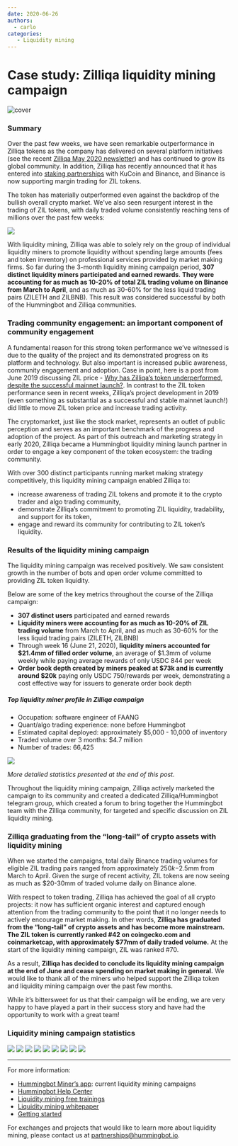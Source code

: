 ```yaml
---
date: 2020-06-26
authors:
  - carlo
categories:
   - Liquidity mining
---
```


# Case study: Zilliqa liquidity mining campaign

![cover](cover.png)

### Summary

Over the past few weeks, we have seen remarkable outperformance in Zilliqa tokens as the company has delivered on several platform initiatives (see the recent [Zilliqa May 2020 newsletter](https://blog.zilliqa.com/zilliqa-monthly-newsletter-may-2020-83a694add9ae)) and has continued to grow its global community.  In addition, Zilliqa has recently announced that it has entered into [staking partnerships](https://blog.zilliqa.com/zilliqa-set-to-introduce-staking-on-the-mainnet-soon-promises-added-value-and-efficiency-to-its-f2f80e38eacb) with KuCoin and Binance, and Binance is now supporting margin trading for ZIL tokens.

The token has materially outperformed even against the backdrop of the bullish overall crypto market. We've also seen resurgent interest in the trading of ZIL tokens, with daily traded volume consistently reaching tens of millions over the past few weeks:

<!-- more -->

![](price.png)

With liquidity mining, Zilliqa was able to solely rely on the group of individual liquidity miners to promote liquidity without spending large amounts (fees and token inventory) on professional services provided by market making firms. So far during the 3-month liquidity mining campaign period, **307 distinct liquidity miners participated and earned rewards**. **They were accounting for as much as 10-20% of total ZIL trading volume on Binance from March to April**, and as much as 30-60% for the less liquid trading pairs (ZILETH and ZILBNB). This result was considered successful by both of the Hummingbot and Zilliqa communities. 

### Trading community engagement: an important component of community engagement

A fundamental reason for this strong token performance we’ve witnessed is due to the quality of the project and its demonstrated progress on its platform and technology.  But also important is increased public awareness, community engagement and adoption.  Case in point, here is a post from June 2019 discussing ZIL price - [Why has Zilliqa’s token underperformed, despite the successful mainnet launch?](https://medium.com/swlh/why-has-zilliqas-token-underperformed-despite-the-successful-mainnet-launch-8ba1c48143d7). In contrast to the ZIL token performance seen in recent weeks, Zilliqa’s project development in 2019 (even something as substantial as a successful and stable mainnet launch!) did little to move ZIL token price and increase trading activity.

The cryptomarket, just like the stock market, represents an outlet of public perception and serves as an important benchmark of the progress and adoption of the project. As part of this outreach and marketing strategy in early 2020, Zilliqa became a Hummingbot liquidity mining launch partner in order to engage a key component of the token ecosystem: the trading community. 

With over 300 distinct participants running market making strategy competitively, this liquidity mining campaign enabled Zilliqa to:

- increase awareness of trading ZIL tokens and promote it to the crypto trader and algo trading community,
- demonstrate Zilliqa’s commitment to promoting ZIL liquidity, tradability, and support for its token,
- engage and reward its community for contributing to ZIL token’s liquidity.

### Results of the liquidity mining campaign

The liquidity mining campaign was received positively.  We saw consistent growth in the number of bots and open order volume committed to providing ZIL token liquidity.

Below are some of the key metrics throughout the course of the Zilliqa campaign:

- **307 distinct users** participated and earned rewards
- **Liquidity miners were accounting for as much as 10-20% of ZIL trading volume** from March to April, and as much as 30-60% for the less liquid trading pairs (ZILETH, ZILBNB)
- Through week 16 (June 21, 2020), **liquidity miners accounted for $21.4mm of filled order volume**, an average of $1.3mm of volume weekly while paying average rewards of only USDC 844 per week
- **Order book depth created by miners peaked at $73k and is currently around $20k** paying only USDC 750/rewards per week, demonstrating a cost effective way for issuers to generate order book depth

##### Top liquidity miner profile in Zilliqa campaign

- Occupation: software engineer of FAANG
- Quant/algo trading experience: none before Hummingbot
- Estimated capital deployed: approximately $5,000 - 10,000 of inventory
- Traded volume over 3 months: $4.7 million
- Number of trades: 66,425

![](topminer.jpeg)

*More detailed statistics presented at the end of this post.*

Throughout the liquidity mining campaign, Zilliqa actively marketed the campaign to its community and created a dedicated Zilliqa/Hummingbot telegram group, which created a forum to bring together the Hummingbot team with the Zilliqa community, for targeted and specific discussion on ZIL liquidity mining.

### Zilliqa graduating from the “long-tail” of crypto assets with liquidity mining

When we started the campaigns, total daily Binance trading volumes for eligible ZIL trading pairs ranged from approximately $250k-$2.5mm from March to April.  Given the surge of recent activity, ZIL tokens are now seeing as much as $20-30mm of traded volume daily on Binance alone.

With respect to token trading, Zilliqa has achieved the goal of all crypto projects: it now has sufficient organic interest and captured enough attention from the trading community to the point that it no longer needs to actively encourage market making.  In other words, **Zilliqa has graduated from the “long-tail” of crypto assets and has become more mainstream.  The ZIL token is currently ranked #42 on coingecko.com and coinmarketcap, with approximately $77mm of daily traded volume.** At the start of the liquidity mining campaign, ZIL was ranked #70.

As a result, **Zilliqa has decided to conclude its liquidity mining campaign at the end of June and cease spending on market making in general.** We would like to thank all of the miners who helped support the Zilliqa token and liquidity mining campaign over the past few months.

While it’s bittersweet for us that their campaign will be ending, we are very happy to have played a part in their success story and have had the opportunity to work with a great team!

### Liquidity mining campaign statistics

![](stacked.png)
![](totalminers.png)
![](weeklyminers.png)
![](OOV.png)
![](stackedOOV.png)
![](FOV.png)
![](StackedFOV.png)
![](binanceperc1.png)
![](binanceperc2.png)

---
For more information:
- [Hummingbot Miner’s app](https://miners.hummingbot.io): current liquidity mining campaigns
- [Hummingbot Help Center](https://support.hummingbot.io/)
- [Liquidity mining free trainings](https://www.eventbrite.com/e/learn-to-use-hummingbot-crypto-market-making-live-training-session-tickets-100968806418)
- [Liquidity mining whitepaper](https://coinalpha.com/liquidity-mining-policy)
- [Getting started](../2022-01-level-1-b-introduction-to-hummingbot-and-hummingbot-liquidity-mining/index.md)

For exchanges and projects that would like to learn more about liquidity mining, please contact us at [partnerships@hummingbot.io](mailto:partnerships@hummingbot.io).
